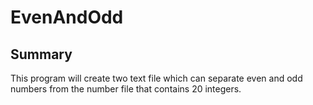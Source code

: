 # EvenAndOdd
## Summary
This program will create two text file which can separate even and odd numbers from the number file that contains 20 integers.

